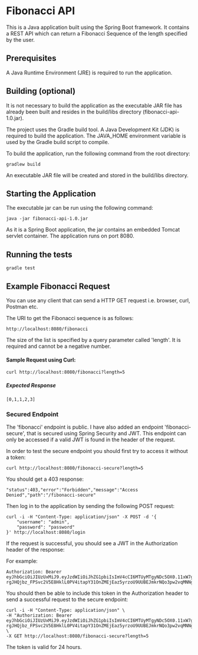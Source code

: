 # Fibonacci API

This is a Java application built using the Spring Boot framework. 
It contains a REST API which can return a Fibonacci Sequence of the length specified by the user.


## Prerequisites
A Java Runtime Environment (JRE) is required to run the application. 


## Building (optional)
It is not necessary to build the application as the executable JAR file has already been built and resides in the
build/libs directory (fibonacci-api-1.0.jar). 

The project uses the Gradle build tool. A Java Development Kit (JDK) is required to build the application. 
The JAVA_HOME environment variable is used by the Gradle build script to compile.

To build the application, run the following command from the root directory:

    gradlew build

An executable JAR file will be created and stored in the build/libs directory.


## Starting the Application

The executable jar can be run using the following command:

    java -jar fibonacci-api-1.0.jar

As it is a Spring Boot application, the jar contains an embedded Tomcat servlet container. The application runs on port 8080.


## Running the tests
    gradle test


## Example Fibonacci Request
You can use any client that can send a HTTP GET request i.e. browser, curl, Postman etc.

The URI to get the Fibonacci sequence is as follows:

    http://localhost:8080/fibonacci

The size of the list is specified by a query parameter called 'length'. It is required and cannot be a negative number.

#### Sample Request using Curl:

    curl http://localhost:8080/fibonacci?length=5

##### Expected Response

    [0,1,1,2,3]

### Secured Endpoint
The 'fibonacci' endpoint is public. I have also added an endpoint 'fibonacci-secure', that is secured using Spring Security and 
JWT. This endpoint can only be accessed if a valid JWT is found in the header of the request.

In order to test the secure endpoint you should first try to access it without a token:

    curl http://localhost:8080/fibonacci-secure?length=5

You should get a 403 response:

    "status":403,"error":"Forbidden","message":"Access Denied","path":"/fibonacci-secure"

Then log in to the application by sending the following POST request:

    curl -i -H "Content-Type: application/json" -X POST -d '{
        "username": "admin",
        "password": "password"
    }' http://localhost:8080/login

If the request is successful, you should see a JWT in the Authorization header of the response:

For example:

    Authorization: Bearer eyJhbGciOiJIUzUxMiJ9.eyJzdWIiOiJhZG1pbiIsImV4cCI6MTUyMTgyNDc5OX0.11xW7gvlCRmZ1O-rgJHQjbz_FPSvc2V5E8HklL0PV4itapY31OnZMEjEaz5yrzoU9UUBEJmkrNQo3pw2vqMNNg

You should then be able to include this token in the Authorization header to send a successful request to the secure endpoint:

    curl -i -H "Content-Type: application/json" \
    -H "Authorization: Bearer eyJhbGciOiJIUzUxMiJ9.eyJzdWIiOiJhZG1pbiIsImV4cCI6MTUyMTgyNDc5OX0.11xW7gvlCRmZ1O-rgJHQjbz_FPSvc2V5E8HklL0PV4itapY31OnZMEjEaz5yrzoU9UUBEJmkrNQo3pw2vqMNNg" \
    -X GET http://localhost:8080/fibonacci-secure?length=5
    
The token is valid for 24 hours. 

